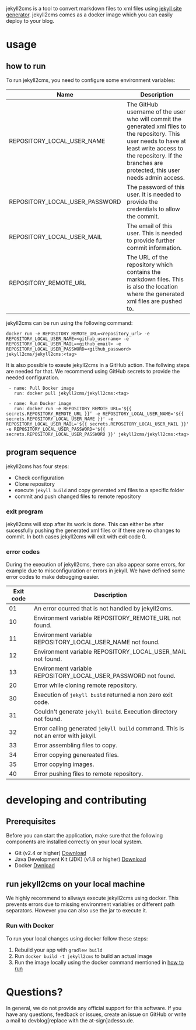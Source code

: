 jekyll2cms is a tool to convert markdown files to xml files using [jekyll site generator](https://jekyllrb.com/). jekyll2cms comes as a docker image which you can easily deploy to your blog.

# usage

## how to run

To run jekyll2cms, you need to configure some environment variables:

| Name | Description |
| ------------- | ------------- |
| REPOSITORY_LOCAL_USER_NAME | The GitHub username of the user who will commit the generated xml files to the repository. This user needs to have at least write access to the repository. If the branches are protected, this user needs admin access. |
| REPOSITORY_LOCAL_USER_PASSWORD | The password of this user. It is needed to provide the credentials to allow the commit. |
| REPOSITORY_LOCAL_USER_MAIL | The email of this user. This is needed to provide further commit information. |
| REPOSITORY_REMOTE_URL | The URL of the repository which contains the markdown files. This is also the location where the generated xml files are pushed to. |

jekyll2cms can be run using the following command:

```
docker run -e REPOSITORY_REMOTE_URL=<repository_url> -e REPOSITORY_LOCAL_USER_NAME=<github_username> -e REPOSITORY_LOCAL_USER_MAIL=<github_email> -e REPOSITORY_LOCAL_USER_PASSWORD=<github_password> jekyll2cms/jekyll2cms:<tag>
```

It is also possible to exeute jekyll2cms in a GitHub action. The follwing steps are needed for that. We recommend using GitHub secrets to provide the needed configuration.

```
 - name: Pull Docker image
   run: docker pull jekyll2cms/jekyll2cms:<tag>

 - name: Run Docker image
   run: docker run -e REPOSITORY_REMOTE_URL='${{ secrets.REPOSITORY_REMOTE_URL }}' -e REPOSITORY_LOCAL_USER_NAME='${{ secrets.REPOSITORY_LOCAL_USER_NAME }}' -e REPOSITORY_LOCAL_USER_MAIL='${{ secrets.REPOSITORY_LOCAL_USER_MAIL }}' -e REPOSITORY_LOCAL_USER_PASSWORD='${{ secrets.REPOSITORY_LOCAL_USER_PASSWORD }}' jekyll2cms/jekyll2cms:<tag>
```

## program sequence

jekyll2cms has four steps:
* Check configuration
* Clone repository
* execute `jekyll build` and copy generated xml files to a specific folder 
* commit and push changed files to remote repository

### exit program

jekyll2cms will stop after its work is done. This can either be after sucessfully pushing the generated xml files or if there are no changes to commit. In both cases jekyll2cms will exit with exit code 0.

### error codes

During the execution of jekyll2cms, there can also appear some errors, for example due to misconfiguration or errors in jekyll. We have defined some error codes to make debugging easier. 

| Exit code | Description |
| ------------- | ------------- |
| 01 | An error ocurred that is not handled by jekyll2cms. |
| 10 | Environment variable REPOSITORY_REMOTE_URL not found. |
| 11 | Environment variable REPOSITORY_LOCAL_USER_NAME not found. |
| 12 | Environment variable REPOSITORY_LOCAL_USER_MAIL not found. |
| 13 | Environment variable REPOSITORY_LOCAL_USER_PASSWORD not found. |
| 20 | Error while cloning remote repository. |
| 30 | Execution of `jekyll build` returned a non zero exit code. |
| 31 | Couldn't generate `jekyll build`. Execution directory not found. |
| 32 | Error calling generated `jekyll build` command. This is not an error with jekyll. |
| 33 | Error assembling files to copy. |
| 34 | Error copying genereated files. |
| 35 | Error copying images. |
| 40 | Error pushing files to remote repository. |


# developing and contributing

## Prerequisites

Before you can start the application, make sure that the following components are installed correctly on your local system.

* Git (v2.4 or higher) [Download](https://git-scm.com/downloads)
* Java Development Kit (JDK) (v1.8 or higher) [Download](http://www.oracle.com/technetwork/java/javase/downloads/index.html)
* Docker [Dwnload](https://www.docker.com/get-started)

## run jekyll2cms on your local machine

We highly recommend to allways execute jekyll2cms using docker. This prevents errors due to missing environment variables or different path separators. However you can also use the jar to execute it. 

### Run with Docker
To run your local changes using docker follow these steps:

1. Rebuild your app with `gradlew build`
2. Run `docker build -t jekyll2cms` to build an actual image
3. Run the image locally using the docker command mentioned in [how to run](#how-to-run)

# Questions?
In general, we do not provide any official support for this software. If you have any questions, feedback or issues, create an issue on GitHub or write a mail to devblog[replace with the at-sign]adesso.de. 
